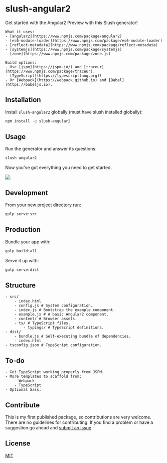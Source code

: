 slush-angular2
==============

Get started with the Angular2 Preview with this Slush generator!

	What it uses:
	- [angular2](https://www.npmjs.com/package/angular2)
	- [es6-module-loader](https://www.npmjs.com/package/es6-module-loader)
	- [reflect-metadata](https://www.npmjs.com/package/reflect-metadata)
	- [systemjs](https://www.npmjs.com/package/systemjs)
	- [zone](https://www.npmjs.com/package/zone.js)
	
	Build options:
	- Use [jspm](https://jspm.io/) and [traceur](https://www.npmjs.com/package/traceur).
	- [TypeScript](https://typescriptlang.org)!
	- Or [Webpack](https://webpack.github.io) and [Babel](https://babeljs.io).

## Installation

Install `slush-angular2` globally (must have slush installed globally):

```bash
npm install -g slush-angular2
```

## Usage

Run the generator and answer its questions:

```bash
slush angular2
```

Now you've got everything you need to get started.

![](http://i.imgur.com/85O2cvX.gif)

## Development

From your new project directory run:

```bash
gulp serve:src
```

## Production

Bundle your app with:

```bash
gulp build:all
```

Serve it up with:

```bash
gulp serve:dist
```

## Structure

	- src/
		- index.html
		- config.js # System configuration.
		- index.js # Bootstrap the example component.
		- example.js # A basic Angular2 component.
		- content/ # Browser assets.
		- ts/ # TypeScript files.
			- typings/ # TypeScript definitions.
	- dist/
		- bundle.js # Self-executing bundle of dependencies.
		- index.html
	- tsconfig.json # TypeScript configuration.

## To-do

	- Get TypeScript working properly from JSPM.
	- More templates to scaffold from:
		- Webpack
		- TypeScript
	- Optional Sass. 

## Contribute

This is my first published package, so contributions are very welcome. There are no guidelines for contributing. If you find a problem or have a suggestion go ahead and [submit an issue](https://github.com/thevelourfog/slush-angular2/issues).

## License

[MIT](https://github.com/thevelourfog/slush-angular2/blob/master/LICENSE)
